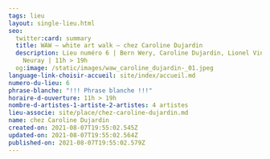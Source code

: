 ```yaml
---
tags: lieu
layout: single-lieu.html
seo:
  twitter:card: summary
  title: WAW – white art walk – chez Caroline Dujardin
  description: Lieu numéro 6 | Bern Wery, Caroline Dujardin, Lionel Vinche, Nina
    Neuray | 11h > 19h
  og:image: /static/images/waw_caroline_dujardin-_01.jpeg
language-link-choisir-accueil: site/index/accueil.md
numero-du-lieu: 6
phrase-blanche: "!!! Phrase blanche !!!"
horaire-d-ouverture: 11h > 19h
nombre-d-artistes-1-artiste-2-artistes: 4 artistes
lieu-associe: site/place/chez-caroline-dujardin.md
name: chez Caroline Dujardin
created-on: 2021-08-07T19:55:02.545Z
updated-on: 2021-08-07T19:55:02.564Z
published-on: 2021-08-07T19:55:02.579Z
---
```

